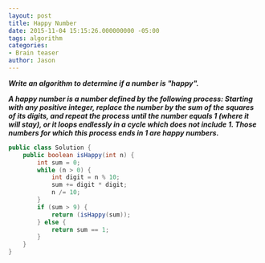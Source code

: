 ```yaml
---
layout: post
title: Happy Number
date: 2015-11-04 15:15:26.000000000 -05:00
tags: algorithm
categories:
- Brain teaser
author: Jason
---
```

<p><strong><em>Write an algorithm to determine if a number is "happy".</p>

A happy number is a number defined by the following process: Starting with any positive integer, replace the number by the sum of the squares of its digits, and repeat the process until the number equals 1 (where it will stay), or it loops endlessly in a cycle which does not include 1. Those numbers for which this process ends in 1 are happy numbers.</em></strong></p>
``` java
public class Solution {
    public boolean isHappy(int n) {
        int sum = 0;
        while (n > 0) {
            int digit = n % 10; 
            sum += digit * digit;
            n /= 10;
        }
        if (sum > 9) { 
            return (isHappy(sum));
        } else {
            return sum == 1;
        }
    }
}
```
